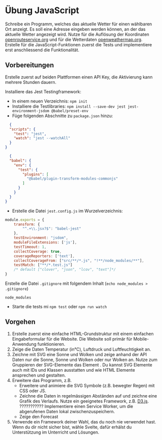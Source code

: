 # Übung JavaScript

Schreibe ein Programm, welches das aktuelle Wetter für einen wählbaren Ort anzeigt. Es soll eine Adresse eingeben werden können, an der das aktuelle Wetter angezeigt wird. Nutze für die Auflösung der Koordinaten [openrouteservice.org](https://openrouteservice.org/dev/#/api-docs/geocode) und für die Wetterdaten [openweathermap.org](https://openweathermap.org/current). Erstelle für die JavaScript-Funktionen zuerst die Tests und implementiere erst anschliessend die Funktionalität.

## Vorbereitungen

Erstelle zuerst auf beiden Plattformen einen API Key, die Aktivierung kann mehrere Stunden dauern.

Installiere das Jest Testingframework:

- In einem neuen Verzeichnis: `npm init`
- Installiere die Testlibraries:
  `npm install --save-dev jest jest-environment-jsdom @babel/preset-env`
- Füge folgenden Abschnitte zu `package.json` hinzu:

```json
  {
  "scripts": {
    "test": "jest",
    "watch": "jest --watchAll"
  }
}
```

```json
  {
  "babel": {
    "env": {
      "test": {
        "plugins": [
          "@babel/plugin-transform-modules-commonjs"
        ]
      }
    }
  }
}
```

- Erstelle die Datei `jest.config.js` im Wurzelverzeichnis:

```javascript
module.exports = {
    transform: {
        "^.+\\.jsx?$": "babel-jest"
    },
    testEnvironment: "jsdom",
    moduleFileExtensions: ['js'],
    testTimeout: 1,
    collectCoverage: true,
    coverageReporters: ['text'],
    collectCoverageFrom: ["src/**/*.js", "!**/node_modules/**"],
    testMatch: ["**/*.test.js"]
    /* default ["clover", "json", "lcov", "text"]*/
}
```

Erstelle die Datei `.gitignore` mit folgendem Inhalt (`echo node_modules > .gitignore`)

```gitignore
node_modules
```

- Starte die tests mi `npm test` oder `npm run watch`

## Vorgehen

1. Erstelle zuerst eine einfache HTML-Grundstruktur mit einem einfachen Eingabeformular für die Website. Die Website soll primär für Mobile-Anwendung funktionieren.
2. Zeige die Daten Temperatur (in°C), Luftdruck und Luftfeuchtigkeit an.
3. Zeichne mit SVG eine Sonne und Wolken und zeige anhand der API Daten nur die Sonne, Sonne und Wolken oder nur Wolken an. Nutze zum Gruppieren der SVG-Elemente das Element <g>. Du kannst SVG Elemente auch mit IDs und Klassen ausstatten und wie HTML Elemente ansprechen und gestalten.
4. Erweitere das Programm, z.B.
    - Erweitere und animiere die SVG Symbole (z.B. bewegter Regen) mit CSS oder JS.
    - Zeichne die Daten in regelmässigen Abständen auf und zeichne eine Grafik des Verlaufs. Nutze ein geeignetes Framework, z.B. [D3.js](https://github.com/d3/d3/wiki). ??????????? Implementiere einen Service Worker, um die abgerufenen Daten lokal zwischenzuspeichern.
    - Zeige den Forecast
5. Verwende ein Framework deiner Wahl, das du noch nie verwendet hast. Wenn du dir nicht sicher bist, wähle Svelte, dafür erhälst du Unterstützung im Unterricht und Lösungen.
